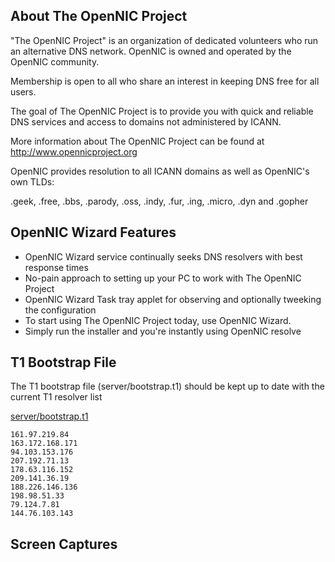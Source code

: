 
## About The OpenNIC Project

"The OpenNIC Project" is an organization of dedicated volunteers who run an 
alternative DNS network. OpenNIC is owned and operated by the OpenNIC community. 

Membership is open to all who share an interest in keeping DNS free for all users. 

The goal of The OpenNIC Project is to provide you with quick and reliable DNS services and access
to domains not administered by ICANN.

More information about The OpenNIC Project can be found at http://www.opennicproject.org

OpenNIC provides resolution to all ICANN domains as well as OpenNIC's own TLDs:

.geek, .free, .bbs, .parody, .oss, .indy, .fur, .ing, .micro, .dyn and .gopher

## OpenNIC Wizard Features
  - OpenNIC Wizard service continually seeks DNS resolvers with best response times
  - No-pain approach to setting up your PC to work with The OpenNIC Project
  - OpenNIC Wizard Task tray applet for observing and optionally tweeking the configuration
  - To start using The OpenNIC Project today, use OpenNIC Wizard. 
  - Simply run the installer and you're instantly using OpenNIC resolve

## T1 Bootstrap File

The T1 bootstrap file (server/bootstrap.t1) should be kept up to date with the current T1 resolver list

[server/bootstrap.t1](server/bootstrap.t1)

```
161.97.219.84
163.172.168.171
94.103.153.176
207.192.71.13
178.63.116.152
209.141.36.19
188.226.146.136
198.98.51.33
79.124.7.81
144.76.103.143

```


## Screen Captures

